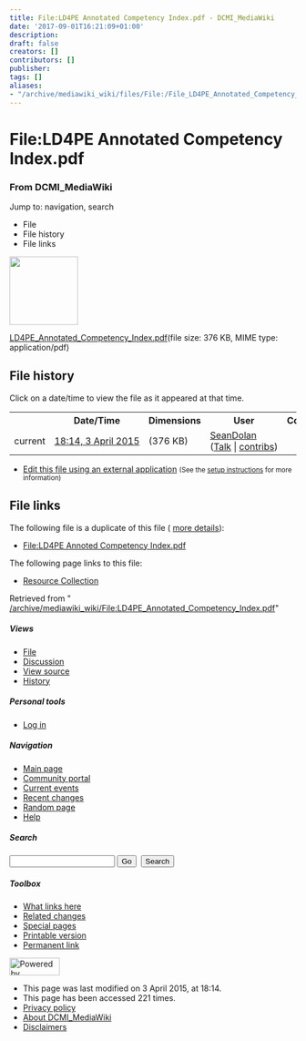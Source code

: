 ```yaml
---
title: File:LD4PE Annotated Competency Index.pdf - DCMI_MediaWiki
date: '2017-09-01T16:21:09+01:00'
description: 
draft: false
creators: []
contributors: []
publisher: 
tags: []
aliases:
- "/archive/mediawiki_wiki/files/File:/File_LD4PE_Annotated_Competency_Index.pdf.html"
---
```


<a id="top"></a>
# File:LD4PE Annotated Competency Index.pdf

### From DCMI\_MediaWiki

Jump to: navigation, search
<!-- start content -->
- File
- File history
- File links

 [<img alt="" src="/skins/common/images/icons/fileicon-pdf.png" width="120" height="120">](/archive/mediawiki_wiki/files/LD4PE_Annotated_Competency_Index.pdf)

[LD4PE\_Annotated\_Competency\_Index.pdf](/archive/mediawiki_wiki/files/LD4PE_Annotated_Competency_Index.pdf "LD4PE Annotated Competency Index.pdf")‎(file size: 376 KB, MIME type: application/pdf)

<!-- 
NewPP limit report
Preprocessor node count: 0/1000000
Post-expand include size: 0/2097152 bytes
Template argument size: 0/2097152 bytes
Expensive parser function count: 0/100
-->
## File history

Click on a date/time to view the file as it appeared at that time.

<table class="wikitable filehistory">
  <tr>
    <td></td>
    <th>Date/Time</th>
    <th>Dimensions</th>
    <th>User</th>
    <th>Comment</th>
  </tr>
  <tr>
    <td>current</td>
    <td class="filehistory-selected" style="white-space: nowrap;"><a href="/archive/mediawiki_wiki/files/LD4PE_Annotated_Competency_Index.pdf">18:14, 3 April 2015</a></td>
    <td> <span style="white-space: nowrap;">(376 KB)</span>
    </td>
    <td>
      <a href="/index.php?title=User:SeanDolan&amp;action=edit&amp;redlink=1" class="new mw-userlink" title="User:SeanDolan (page does not exist)">SeanDolan</a> <span style="white-space: nowrap;"> <span class="mw-usertoollinks">(<a href="/index.php?title=User_talk:SeanDolan&amp;action=edit&amp;redlink=1" class="new" title="User talk:SeanDolan (page does not exist)">Talk</a> | <a href="/index.php/Special:Contributions/SeanDolan" title="Special:Contributions/SeanDolan">contribs</a>)</span></span>
    </td>
    <td></td>
  </tr>
</table>

  

- [Edit this file using an external application](/index.php?title=File:LD4PE_Annotated_Competency_Index.pdf&action=edit&externaledit=true&mode=file "File:LD4PE Annotated Competency Index.pdf") <small>(See the <a href="http://www.mediawiki.org/wiki/Manual:External_editors" class="external text" rel="nofollow">setup instructions</a> for more information)</small>

## File links

The following file is a duplicate of this file ( [more details](/index.php/Special:FileDuplicateSearch/LD4PE_Annotated_Competency_Index.pdf "Special:FileDuplicateSearch/LD4PE Annotated Competency Index.pdf")):

- [File:LD4PE Annoted Competency Index.pdf](/archive/mediawiki_wiki/files/File:/File:LD4PE_Annoted_Competency_Index.pdf.html "File:LD4PE Annoted Competency Index.pdf") 

The following page links to this file:

- [Resource Collection](/index.php/Resource_Collection "Resource Collection")

Retrieved from " [/archive/mediawiki_wiki/File:LD4PE\_Annotated\_Competency\_Index.pdf](/archive/mediawiki_wiki/files/File:/File:LD4PE_Annotated_Competency_Index.pdf.html)"

<!-- end content -->

##### Views

- [File](/archive/mediawiki_wiki/files/File:/File:LD4PE_Annotated_Competency_Index.pdf.html "View the file page [c]")
- [Discussion](/index.php?title=File_talk:LD4PE_Annotated_Competency_Index.pdf&action=edit&redlink=1 "Discussion about the content page [t]")
- [View source](/index.php?title=File:LD4PE_Annotated_Competency_Index.pdf&action=edit "This page is protected.
You can view its source [e]")
- [History](/index.php?title=File:LD4PE_Annotated_Competency_Index.pdf&action=history "Past revisions of this page [h]")

##### Personal tools

- [Log in](/index.php?title=Special:UserLogin&returnto=File:LD4PE_Annotated_Competency_Index.pdf "You are encouraged to log in; however, it is not mandatory [o]")

<script type="text/javascript"> if (window.isMSIE55) fixalpha(); </script>

##### Navigation

- [Main page](/index.php/Main_Page "Visit the main page [z]")
- [Community portal](/index.php/DCMI_MediaWiki:Community_portal "About the project, what you can do, where to find things")
- [Current events](/index.php/DCMI_MediaWiki:Current_events "Find background information on current events")
- [Recent changes](/index.php/Special:RecentChanges "The list of recent changes in the wiki [r]")
- [Random page](/index.php/Special:Random "Load a random page [x]")
- [Help](/index.php/Help:Contents "The place to find out")

##### <label for="searchInput">Search</label>

<form action="/index.php" id="searchform">
				<input type="hidden" name="title" value="Special:Search">
				<input id="searchInput" title="Search DCMI_MediaWiki" accesskey="f" type="search" name="search">
				<input type="submit" name="go" class="searchButton" id="searchGoButton" value="Go" title="Go to a page with this exact name if exists"> 
				<input type="submit" name="fulltext" class="searchButton" id="mw-searchButton" value="Search" title="Search the pages for this text">
			</form>

##### Toolbox

- [What links here](/index.php/Special:WhatLinksHere/File:LD4PE_Annotated_Competency_Index.pdf "List of all wiki pages that link here [j]")
- [Related changes](/index.php/Special:RecentChangesLinked/File:LD4PE_Annotated_Competency_Index.pdf "Recent changes in pages linked from this page [k]")
- [Special pages](/index.php/Special:SpecialPages "List of all special pages [q]")
- [Printable version](/index.php?title=File:LD4PE_Annotated_Competency_Index.pdf&printable=yes "Printable version of this page [p]")
- [Permanent link](/index.php?title=File:LD4PE_Annotated_Competency_Index.pdf&oldid=9427 "Permanent link to this revision of the page")

<!-- end of the left (by default at least) column -->

 [<img src="/skins/common/images/poweredby_mediawiki_88x31.png" height="31" width="88" alt="Powered by MediaWiki">](http://www.mediawiki.org/)

- This page was last modified on 3 April 2015, at 18:14.
- This page has been accessed 221 times.
- [Privacy policy](/index.php/DCMI_MediaWiki:Privacy_policy "DCMI MediaWiki:Privacy policy")
- [About DCMI\_MediaWiki](/index.php/DCMI_MediaWiki:About "DCMI MediaWiki:About")
- [Disclaimers](/index.php/DCMI_MediaWiki:General_disclaimer "DCMI MediaWiki:General disclaimer")

<script>if (window.runOnloadHook) runOnloadHook();</script><!-- Served in 0.459 secs. -->
